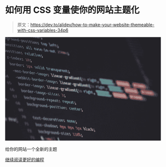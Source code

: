 # 如何用 CSS 变量使你的网站主题化

> 原文：<https://dev.to/alidev/how-to-make-your-website-themeable-with-css-variables-34p6>

[![](img/571b1eb8e25ea984cd729306bc239c42.png)](https://medium.com/better-programming/how-to-make-your-website-themeable-with-css-variables-81468d7c6f72?source=rss-3a534b5053e6------2)

给你的网站一个全新的主题

[继续阅读更好的编程](https://medium.com/better-programming/how-to-make-your-website-themeable-with-css-variables-81468d7c6f72?source=rss-3a534b5053e6------2)